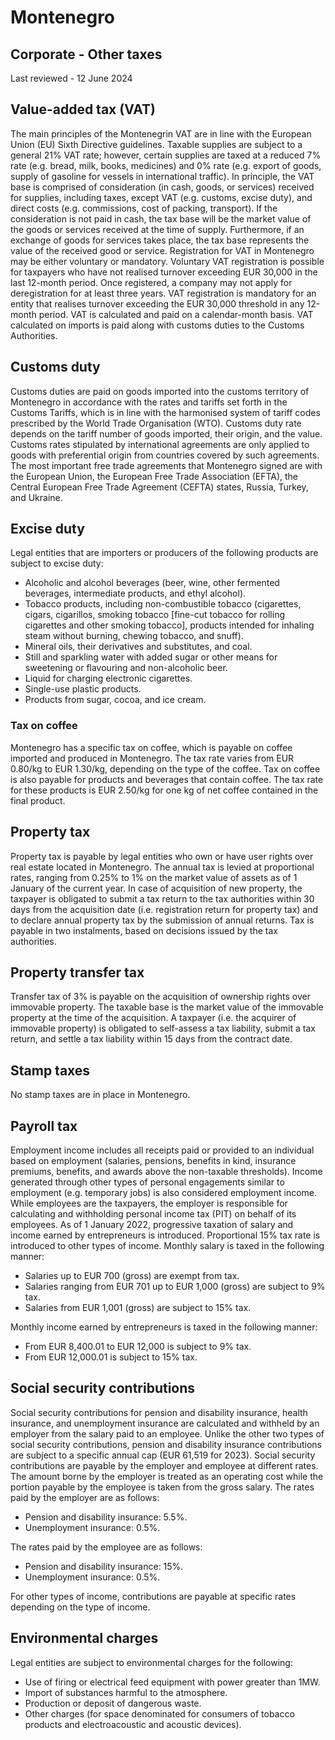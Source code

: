 # Montenegro
## Corporate - Other taxes
Last reviewed - 12 June 2024
## Value-added tax (VAT)
The main principles of the Montenegrin VAT are in line with the European Union (EU) Sixth Directive guidelines. Taxable supplies are subject to a general 21% VAT rate; however, certain supplies are taxed at a reduced 7% rate (e.g. bread, milk, books, medicines) and 0% rate (e.g. export of goods, supply of gasoline for vessels in international traffic).
In principle, the VAT base is comprised of consideration (in cash, goods, or services) received for supplies, including taxes, except VAT (e.g. customs, excise duty), and direct costs (e.g. commissions, cost of packing, transport). If the consideration is not paid in cash, the tax base will be the market value of the goods or services received at the time of supply. Furthermore, if an exchange of goods for services takes place, the tax base represents the value of the received good or service.
Registration for VAT in Montenegro may be either voluntary or mandatory. Voluntary VAT registration is possible for taxpayers who have not realised turnover exceeding EUR 30,000 in the last 12-month period. Once registered, a company may not apply for deregistration for at least three years. VAT registration is mandatory for an entity that realises turnover exceeding the EUR 30,000 threshold in any 12-month period.
VAT is calculated and paid on a calendar-month basis. VAT calculated on imports is paid along with customs duties to the Customs Authorities.
## Customs duty
Customs duties are paid on goods imported into the customs territory of Montenegro in accordance with the rates and tariffs set forth in the Customs Tariffs, which is in line with the harmonised system of tariff codes prescribed by the World Trade Organisation (WTO). Customs duty rate depends on the tariff number of goods imported, their origin, and the value.
Customs rates stipulated by international agreements are only applied to goods with preferential origin from countries covered by such agreements. The most important free trade agreements that Montenegro signed are with the European Union, the European Free Trade Association (EFTA), the Central European Free Trade Agreement (CEFTA) states, Russia, Turkey, and Ukraine.
## Excise duty
Legal entities that are importers or producers of the following products are subject to excise duty:
  * Alcoholic and alcohol beverages (beer, wine, other fermented beverages, intermediate products, and ethyl alcohol).
  * Tobacco products, including non-combustible tobacco (cigarettes, cigars, cigarillos, smoking tobacco [fine-cut tobacco for rolling cigarettes and other smoking tobacco], products intended for inhaling steam without burning, chewing tobacco, and snuff).
  * Mineral oils, their derivatives and substitutes, and coal.
  * Still and sparkling water with added sugar or other means for sweetening or flavouring and non-alcoholic beer.
  * Liquid for charging electronic cigarettes.
  * Single-use plastic products.
  * Products from sugar, cocoa, and ice cream.


### Tax on coffee
Montenegro has a specific tax on coffee, which is payable on coffee imported and produced in Montenegro. The tax rate varies from EUR 0.80/kg to EUR 1.30/kg, depending on the type of the coffee. Tax on coffee is also payable for products and beverages that contain coffee. The tax rate for these products is EUR 2.50/kg for one kg of net coffee contained in the final product.
## Property tax
Property tax is payable by legal entities who own or have user rights over real estate located in Montenegro. The annual tax is levied at proportional rates, ranging from 0.25% to 1% on the market value of assets as of 1 January of the current year. In case of acquisition of new property, the taxpayer is obligated to submit a tax return to the tax authorities within 30 days from the acquisition date (i.e. registration return for property tax) and to declare annual property tax by the submission of annual returns. Tax is payable in two instalments, based on decisions issued by the tax authorities.
## Property transfer tax
Transfer tax of 3% is payable on the acquisition of ownership rights over immovable property.
The taxable base is the market value of the immovable property at the time of the acquisition. A taxpayer (i.e. the acquirer of immovable property) is obligated to self-assess a tax liability, submit a tax return, and settle a tax liability within 15 days from the contract date.
## Stamp taxes
No stamp taxes are in place in Montenegro.
## Payroll tax
Employment income includes all receipts paid or provided to an individual based on employment (salaries, pensions, benefits in kind, insurance premiums, benefits, and awards above the non-taxable thresholds). Income generated through other types of personal engagements similar to employment (e.g. temporary jobs) is also considered employment income.
While employees are the taxpayers, the employer is responsible for calculating and withholding personal income tax (PIT) on behalf of its employees.
As of 1 January 2022, progressive taxation of salary and income earned by entrepreneurs is introduced. Proportional 15% tax rate is introduced to other types of income.
Monthly salary is taxed in the following manner:
  * Salaries up to EUR 700 (gross) are exempt from tax.
  * Salaries ranging from EUR 701 up to EUR 1,000 (gross) are subject to 9% tax.
  * Salaries from EUR 1,001 (gross) are subject to 15% tax.


Monthly income earned by entrepreneurs is taxed in the following manner:
  * From EUR 8,400.01 to EUR 12,000 is subject to 9% tax.
  * From EUR 12,000.01 is subject to 15% tax.


## Social security contributions
Social security contributions for pension and disability insurance, health insurance, and unemployment insurance are calculated and withheld by an employer from the salary paid to an employee. Unlike the other two types of social security contributions, pension and disability insurance contributions are subject to a specific annual cap (EUR 61,519 for 2023).
Social security contributions are payable by the employer and employee at different rates. The amount borne by the employer is treated as an operating cost while the portion payable by the employee is taken from the gross salary.
The rates paid by the employer are as follows:
  * Pension and disability insurance: 5.5%.
  * Unemployment insurance: 0.5%.


The rates paid by the employee are as follows:
  * Pension and disability insurance: 15%.
  * Unemployment insurance: 0.5%.


For other types of income, contributions are payable at specific rates depending on the type of income.
## Environmental charges
Legal entities are subject to environmental charges for the following:
  * Use of firing or electrical feed equipment with power greater than 1MW.
  * Import of substances harmful to the atmosphere.
  * Production or deposit of dangerous waste.
  * Other charges (for space denominated for consumers of tobacco products and electroacoustic and acoustic devices).


